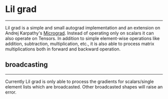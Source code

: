 # Lil grad
---

Lil grad is a simple and small autograd implementation and an extension on Andrej Karpathy's [Micrograd](https://github.com/karpathy/micrograd). Instead of operating only on scalars it can also operate on Tensors. In addition to simple element-wise operations like addition, subtraction, multiplication, etc., it is also able to process matrix multiplications both in forward and backward operation.

## broadcasting
---

Currently Lil grad is only able to process the gradients for scalars/single element lists which are broadcasted. Other broadcasted shapes will raise an error.
